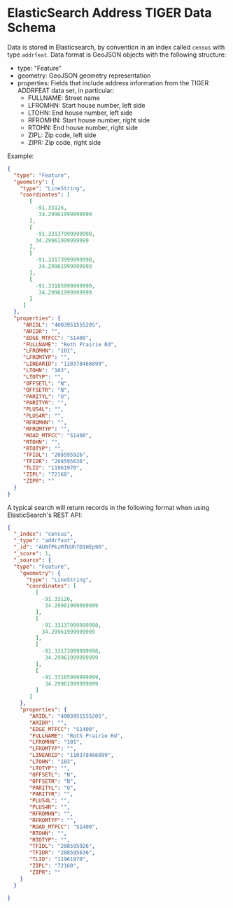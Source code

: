 # ElasticSearch Address TIGER Data Schema

Data is stored in Elasticsearch, by convention in an index called `census` with type `addrfeat`. Data format is GeoJSON objects with the following structure:

* type: "Feature"
* geometry: GeoJSON geometry representation
* properties: Fields that include address information from the TIGER ADDRFEAT data set, in particular:
	* FULLNAME: Street name
	* LFROMHN: Start house number, left side
	* LTOHN: End house number, left side
	* RFROMHN: Start house number, right side
	* RTOHN: End house number, right side
	* ZIPL: Zip code, left side
	* ZIPR: Zip code, right side

Example:

```json
{
  "type": "Feature",
  "geometry": {
    "type": "LineString",
    "coordinates": [
       [
         -91.33126,
          34.29961999999999
       ],
       [
         -91.33137999999998,
         34.29961999999999
       ],
       [
         -91.33173999999998,
          34.29961999999999
       ],
       [
         -91.33185999999999,
          34.29961999999999
       ]
     ]
  },
  "properties": {
     "ARIDL": "4003951555205",
     "ARIDR": "",
     "EDGE_MTFCC": "S1400",
     "FULLNAME": "Roth Prairie Rd",
     "LFROMHN": "101",
     "LFROMTYP": "",
     "LINEARID": "110378466099",
     "LTOHN": "103",
     "LTOTYP": "",
     "OFFSETL": "N",
     "OFFSETR": "N",
     "PARITYL": "O",
     "PARITYR": "",
     "PLUS4L": "",
     "PLUS4R": "",
     "RFROMHN": "",
     "RFROMTYP": "",
     "ROAD_MTFCC": "S1400",
     "RTOHN": "",
     "RTOTYP": "",
     "TFIDL": "208595926",
     "TFIDR": "208595636",
     "TLID": "11961970",
     "ZIPL": "72160",
     "ZIPR": ""
  }
}
```

A typical search will return records in the following format when using ElasticSearch's REST API:

```json
{
  "_index": "census",
  "_type": "addrfeat",
  "_id": "AU0fPkzMfUUh7D1HEp9O",
  "_score": 1,
  "_source": {
  "type": "Feature",
    "geometry": {
      "type": "LineString",
      "coordinates": [
         [
           -91.33126,
            34.29961999999999
         ],
         [
           -91.33137999999998,
           34.29961999999999
         ],
         [
           -91.33173999999998,
            34.29961999999999
         ],
         [
           -91.33185999999999,
            34.29961999999999
         ]
       ]
    },
    "properties": {
       "ARIDL": "4003951555205",
       "ARIDR": "",
       "EDGE_MTFCC": "S1400",
       "FULLNAME": "Roth Prairie Rd",
       "LFROMHN": "101",
       "LFROMTYP": "",
       "LINEARID": "110378466099",
       "LTOHN": "103",
       "LTOTYP": "",
       "OFFSETL": "N",
       "OFFSETR": "N",
       "PARITYL": "O",
       "PARITYR": "",
       "PLUS4L": "",
       "PLUS4R": "",
       "RFROMHN": "",
       "RFROMTYP": "",
       "ROAD_MTFCC": "S1400",
       "RTOHN": "",
       "RTOTYP": "",
       "TFIDL": "208595926",
       "TFIDR": "208595636",
       "TLID": "11961970",
       "ZIPL": "72160",
       "ZIPR": ""
    }
  }

}
```
